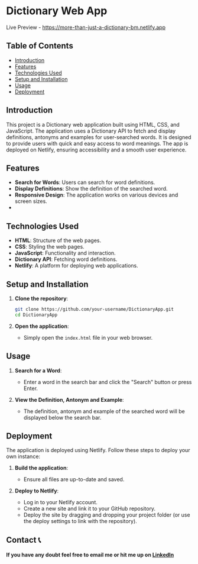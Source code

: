 # Dictionary Web App

Live Preview - https://more-than-just-a-dictionary-bm.netlify.app

## Table of Contents
- [Introduction](#introduction)
- [Features](#features)
- [Technologies Used](#technologies-used)
- [Setup and Installation](#setup-and-installation)
- [Usage](#usage)
- [Deployment](#deployment)

## Introduction
This project is a Dictionary web application built using HTML, CSS, and JavaScript. The application uses a Dictionary API to fetch and display definitions, antonyms and examples for user-searched words. It is designed to provide users with quick and easy access to word meanings. The app is deployed on Netlify, ensuring accessibility and a smooth user experience.

## Features
- **Search for Words**: Users can search for word definitions.
- **Display Definitions**: Show the definition of the searched word.
- **Responsive Design**: The application works on various devices and screen sizes.
- 
## Technologies Used
- **HTML**: Structure of the web pages.
- **CSS**: Styling the web pages.
- **JavaScript**: Functionality and interaction.
- **Dictionary API**: Fetching word definitions.
- **Netlify**: A platform for deploying web applications.

## Setup and Installation
1. **Clone the repository**:
   ```bash
   git clone https://github.com/your-username/DictionaryApp.git
   cd DictionaryApp
   ```

2. **Open the application**:
   - Simply open the `index.html` file in your web browser.

## Usage
1. **Search for a Word**:
   - Enter a word in the search bar and click the "Search" button or press Enter.
   
2. **View the Definition, Antonym and Example**:
   - The definition, antonym and example of the searched word will be displayed below the search bar.


## Deployment
The application is deployed using Netlify. Follow these steps to deploy your own instance:
1. **Build the application**:
   - Ensure all files are up-to-date and saved.
   
2. **Deploy to Netlify**:
   - Log in to your Netlify account.
   - Create a new site and link it to your GitHub repository.
   - Deploy the site by dragging and dropping your project folder (or use the deploy settings to link with the repository).

## Contact 📞

#### If you have any doubt feel free to email me or hit me up on [LinkedIn](https://www.linkedin.com/in/bhoomikamittal48/)
